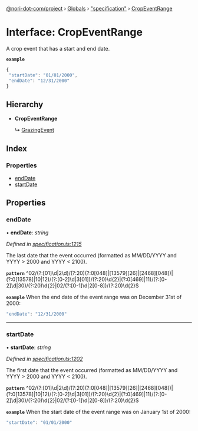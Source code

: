 [@nori-dot-com/project](../README.md) › [Globals](../globals.md) › ["specification"](../modules/_specification_.md) › [CropEventRange](_specification_.cropeventrange.md)

# Interface: CropEventRange

A crop event that has a start and end date.

**`example`** 

```js
{
 "startDate": "01/01/2000",
 "endDate": "12/31/2000"
}
```

## Hierarchy

* **CropEventRange**

  ↳ [GrazingEvent](_specification_.grazingevent.md)

## Index

### Properties

* [endDate](_specification_.cropeventrange.md#enddate)
* [startDate](_specification_.cropeventrange.md#startdate)

## Properties

###  endDate

• **endDate**: *string*

*Defined in [specification.ts:1215](https://github.com/nori-dot-eco/nori-dot-com/blob/526533c/packages/project/src/specification.ts#L1215)*

The last date that the event occurred (formatted as MM/DD/YYYY and YYYY > 2000 and YYYY < 2100).

**`pattern`** ^02\/(?:[01]\d|2\d)\/(?:20)(?:0[048]|[13579][26]|[2468][048])|(?:0[13578]|10|12)\/(?:[0-2]\d|3[01])\/(?:20)\d{2}|(?:0[469]|11)\/(?:[0-2]\d|30)\/(?:20)\d{2}|02\/(?:[0-1]\d|2[0-8])\/(?:20)\d{2}$

**`example`** <caption>When the end date of the event range was on December 31st of 2000:</caption>

```js
"endDate": "12/31/2000"
```

___

###  startDate

• **startDate**: *string*

*Defined in [specification.ts:1202](https://github.com/nori-dot-eco/nori-dot-com/blob/526533c/packages/project/src/specification.ts#L1202)*

The first date that the event occurred (formatted as MM/DD/YYYY and YYYY > 2000 and YYYY < 2100).

**`pattern`** ^02\/(?:[01]\d|2\d)\/(?:20)(?:0[048]|[13579][26]|[2468][048])|(?:0[13578]|10|12)\/(?:[0-2]\d|3[01])\/(?:20)\d{2}|(?:0[469]|11)\/(?:[0-2]\d|30)\/(?:20)\d{2}|02\/(?:[0-1]\d|2[0-8])\/(?:20)\d{2}$

**`example`** <caption>When the start date of the event range was on January 1st of 2000:</caption>

```js
"startDate": "01/01/2000"
```
